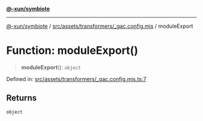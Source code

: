 [**@-xun/symbiote**](../../../../../README.md)

***

[@-xun/symbiote](../../../../../README.md) / [src/assets/transformers/\_gac.config.mjs](../README.md) / moduleExport

# Function: moduleExport()

> **moduleExport**(): `object`

Defined in: [src/assets/transformers/\_gac.config.mjs.ts:7](https://github.com/Xunnamius/symbiote/blob/03c423f753693df61565a1f49d80cc0f6cc503f1/src/assets/transformers/_gac.config.mjs.ts#L7)

## Returns

`object`
